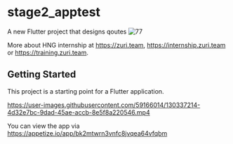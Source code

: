 # stage2_apptest

A new Flutter project that designs qoutes
![77](https://user-images.githubusercontent.com/59166014/130337259-a61dd2b2-cc39-4f9d-a4ab-5c9be174872e.png)



More about HNG internship at https://zuri.team, https://internship.zuri.team or https://training.zuri.team.

## Getting Started

This project is a starting point for a Flutter application.

https://user-images.githubusercontent.com/59166014/130337214-4d32e7bc-9dad-45ae-accb-8e5f8a220546.mp4


You can view the app via  https://appetize.io/app/bk2mtwrn3vnfc8jvqea64vfqbm

